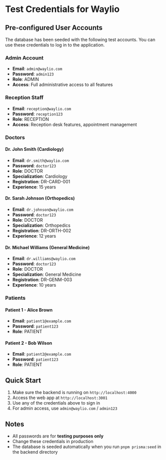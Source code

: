 # Test Credentials for Waylio

## Pre-configured User Accounts

The database has been seeded with the following test accounts. You can use these credentials to log in to the application.

### Admin Account
- **Email**: `admin@waylio.com`
- **Password**: `admin123`
- **Role**: ADMIN
- **Access**: Full administrative access to all features

### Reception Staff
- **Email**: `reception@waylio.com`
- **Password**: `reception123`
- **Role**: RECEPTION
- **Access**: Reception desk features, appointment management

### Doctors

#### Dr. John Smith (Cardiology)
- **Email**: `dr.smith@waylio.com`
- **Password**: `doctor123`
- **Role**: DOCTOR
- **Specialization**: Cardiology
- **Registration**: DR-CARD-001
- **Experience**: 15 years

#### Dr. Sarah Johnson (Orthopedics)
- **Email**: `dr.johnson@waylio.com`
- **Password**: `doctor123`
- **Role**: DOCTOR
- **Specialization**: Orthopedics
- **Registration**: DR-ORTH-002
- **Experience**: 12 years

#### Dr. Michael Williams (General Medicine)
- **Email**: `dr.williams@waylio.com`
- **Password**: `doctor123`
- **Role**: DOCTOR
- **Specialization**: General Medicine
- **Registration**: DR-GENM-003
- **Experience**: 10 years

### Patients

#### Patient 1 - Alice Brown
- **Email**: `patient1@example.com`
- **Password**: `patient123`
- **Role**: PATIENT

#### Patient 2 - Bob Wilson
- **Email**: `patient2@example.com`
- **Password**: `patient123`
- **Role**: PATIENT

## Quick Start

1. Make sure the backend is running on `http://localhost:4000`
2. Access the web app at `http://localhost:3001`
3. Use any of the credentials above to sign in
4. For admin access, use `admin@waylio.com` / `admin123`

## Notes

- All passwords are for **testing purposes only**
- Change these credentials in production
- The database is seeded automatically when you run `pnpm prisma:seed` in the backend directory
